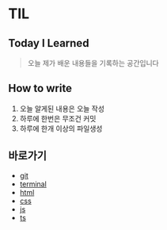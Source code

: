 # TIL
## Today I Learned

> 오늘 제가 배운 내용들을 기록하는 공간입니다

## How to write

<ol>
    <li>오늘 알게된 내용은 오늘 작성</li>
    <li>하루에 한번은 무조건 커밋</li>
    <li>하루에 한개 이상의 파일생성</li>
</ol>

## 바로가기
<ul>
    <li><a href="https://github.com/hyeongrok7874/TIL/tree/main/git">git</li>
    <li><a href="https://github.com/hyeongrok7874/TIL/tree/main/terminal">terminal</li>
    <li><a href="https://github.com/hyeongrok7874/TIL/tree/main/html">html</li>
    <li><a href="https://github.com/hyeongrok7874/TIL/tree/main/css">css</li>
    <li><a href="https://github.com/hyeongrok7874/TIL/tree/main/js">js</li>
    <li><a href="https://github.com/hyeongrok7874/TIL/tree/main/Ts">ts</li>
<ul>